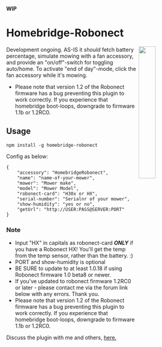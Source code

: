 **WIP**  

# Homebridge-Robonect

<img src="https://media.giphy.com/media/ORUDaRRrDv6Gct22tS/giphy.gif" width="30%" align="right"> 

Development ongoing.  AS-IS it _should_ fetch battery percentage, simulate mowing with a fan accessory, and provide an "on/off"-switch for toggling auto/home.  To activate "end of day"-mode, click the fan accessory while it's mowing.

* Please note that version 1.2 of the Robonect firmware has a bug preventing this plugin to work correctly. If you experience that homebridge boot-loops, downgrade to firmware 1.1b or 1.2RC0.

## Usage

`npm install -g homebridge-robonect`

Config as below:  

	{  
		"accessory": "HomebridgeRobonect",  
		"name": "name-of-your-mower",  
		"mower": "Mower make",  
		"model": "Mower Model",  
		"robonect-card": "H30x or HX",  
		"serial-number": "Serialnr of your mower",  
		"show-humidity": "yes or no",  
		"getUrl": "http://USER:PASS@SERVER:PORT"  
	}  
  

### Note
 * Input "HX" in capitals as robonect-card _**ONLY**_ if you have a Robonect HX! You'll get the temp from the temp sensor, rather than the battery. :)
 * PORT and show-humidity is optional
 * BE SURE to update to at least 1.0.18 if using Robonect firmware 1.0 beta8 or newer.
 * If you've updated to robonect firmware 1.2RC0 or later - please contact me via the forum link below with any errors. Thank you.
 * Please note that version 1.2 of the Robonect firmware has a bug preventing this plugin to work correctly. If you experience that homebridge boot-loops, downgrade to firmware 1.1b or 1.2RC0.

Discuss the plugin with me and others, [here.](https://forum.robonect.de/viewforum.php?f=55)